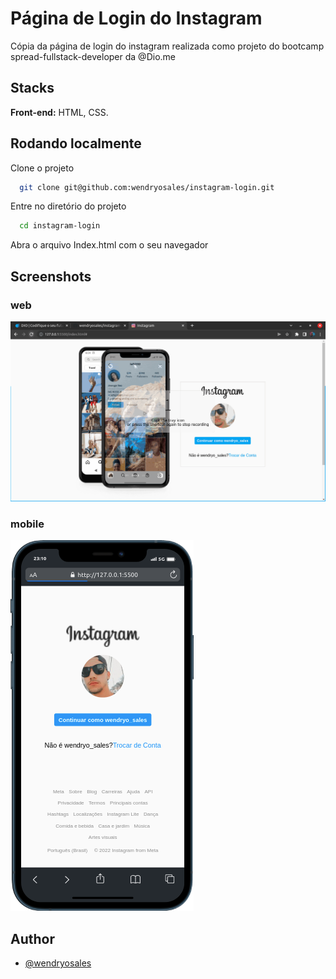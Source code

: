 
# Página de Login do Instagram

Cópia da página de login do instagram realizada como projeto 
do bootcamp spread-fullstack-developer da @Dio.me


## Stacks

**Front-end:** HTML, CSS.



## Rodando localmente

Clone o projeto

```bash
  git clone git@github.com:wendryosales/instagram-login.git
```

Entre no diretório do projeto

```bash
  cd instagram-login
```

Abra o arquivo Index.html com o seu navegador

## Screenshots

### web
![web](./preview_web.gif)

### mobile
![mobile](./preview_mobile.png)


## Author

- [@wendryosales](https://www.linkedin.com/in/wendryosales/)
